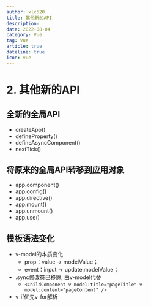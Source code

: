 ```yaml
---
author: xlc520
title: 其他新的API
description: 
date: 2022-08-04
category: Vue
tag: Vue
article: true
dateline: true
icon: vue
---
```


# 2. 其他新的API
## 全新的全局API
- createApp()
- defineProperty()
- defineAsyncComponent()
- nextTick()

## 将原来的全局API转移到应用对象
- app.component()
- app.config()
- app.directive()
- app.mount()
- app.unmount()
- app.use()

## 模板语法变化
- v-model的本质变化
  - prop：value -> modelValue；
  - event：input -> update:modelValue；
- .sync修改符已移除, 由v-model代替
  - `<ChildComponent v-model:title="pageTitle" v-model:content="pageContent" />`
- v-if优先v-for解析